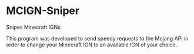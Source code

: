 # MCIGN-Sniper
Snipes Minecraft IGNs

This program was developed to send speedy requests to the Mojang API in order to change your Minecraft IGN to an available IGN of your choice.
